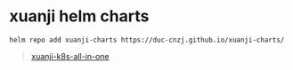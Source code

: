 # xuanji helm charts

`helm repo add xuanji-charts https://duc-cnzj.github.io/xuanji-charts/`

> [xuanji-k8s-all-in-one](https://github.com/Lick-Dog-Club/xuanji-k8s-all-in-one)